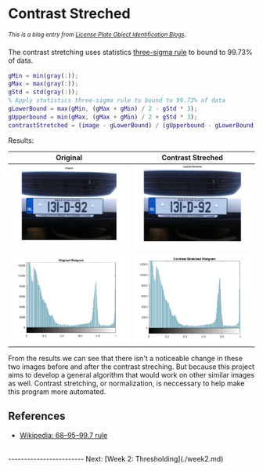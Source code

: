 **Contrast Streched**
========================
<sup>*This is a blog entry from [License Plate Object Identification Blogs](./README.md).*</sup>

The contrast stretching uses statistics [three-sigma rule][1] to bound to 99.73% of data.

```matlab
gMin = min(gray(:));
gMax = max(gray(:));
gStd = std(gray(:));
% Apply statistics three-sigma rule to bound to 99.73% of data
gLowerBound = max(gMin, (gMax + gMin) / 2 - gStd * 3);
gUpperbound = min(gMax, (gMax + gMin) / 2 + gStd * 3);
contrastStretched = (image - gLowerBound) / (gUpperbound - gLowerBound);
```

Results:

| Original | Contrast Streched |
| :---: |:---:|
| ![Original](./img/week1-original.jpg) | ![Contrast Streched](./img/week1-contrast-streching.jpg) |
| ![Original Histgram](./img/week1-original-histgram.jpg) | ![Contrast Streched Histgram](./img/week1-contrast-streching-histgram.jpg) |

From the results we can see that there isn't a noticeable change in these two images before and after the contrast streching. But because this project aims to develop a general algorithm that would work on other similar images as well. Contrast stretching, or normalization, is neccessary to help make this program more automated.


References
------------------------
* [Wikipedia: 68–95–99.7 rule][1]  

[1]: https://en.wikipedia.org/wiki/68%E2%80%9395%E2%80%9399.7_rule "68–95–99.7 rule"


<br>
------------------------
Next: [Week 2: Thresholding](./week2.md)